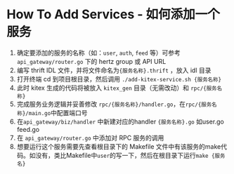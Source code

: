 # How To Add Services - 如何添加一个服务

1. 确定要添加的服务的名称（如：`user`, `auth`, `feed` 等）可参考 `api_gateway/router.go` 下的 hertz group 或 API URL
2. 编写 thrift IDL 文件，并将文件命名为`{服务名称}.thrift` ，放入 idl 目录
3. 打开终端 cd 到项目根目录，然后调用 `./add-kitex-service.sh {服务名称}`
4. 此时 kitex 生成的代码将被放入 `kitex_gen` 目录（无需改动）和 `rpc/{服务名称}` 
5. 完成服务业务逻辑并妥善修改 `rpc/{服务名称}/handler.go`，在`rpc/{服务名称}/main.go`中配置端口号
6. 在`api_gateway/biz/handler` 中新建对应的handler `{服务名称}.go` 如user.go feed.go
7. 在 `api_gateway/router.go`  中添加对 RPC 服务的调用
8. 想要运行这个服务需要先查看根目录下的 Makefile 文件中有该服务的make代码。如没有，类比Makefile中`user`的写一下，然后在根目录下运行`make {服务名}`